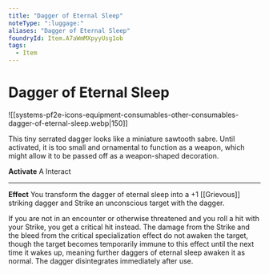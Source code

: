 ```yaml
---
title: "Dagger of Eternal Sleep"
noteType: ":luggage:"
aliases: "Dagger of Eternal Sleep"
foundryId: Item.A7aWmMXpyyUsg1ob
tags:
  - Item
---
```


# Dagger of Eternal Sleep
![[systems-pf2e-icons-equipment-consumables-other-consumables-dagger-of-eternal-sleep.webp|150]]

This tiny serrated dagger looks like a miniature sawtooth sabre. Until activated, it is too small and ornamental to function as a weapon, which might allow it to be passed off as a weapon-shaped decoration.

**Activate** A Interact

* * *

**Effect** You transform the dagger of eternal sleep into a +1 [[Grievous]] striking dagger and Strike an unconscious target with the dagger.

If you are not in an encounter or otherwise threatened and you roll a hit with your Strike, you get a critical hit instead. The damage from the Strike and the bleed from the critical specialization effect do not awaken the target, though the target becomes temporarily immune to this effect until the next time it wakes up, meaning further daggers of eternal sleep awaken it as normal. The dagger disintegrates immediately after use.

